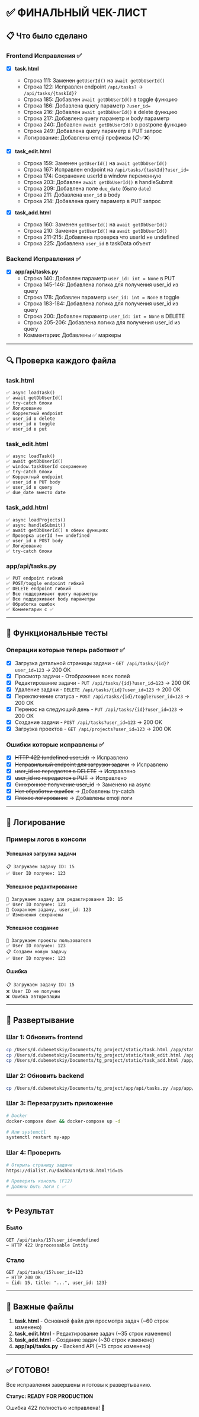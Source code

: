 # ✅ ФИНАЛЬНЫЙ ЧЕК-ЛИСТ

## 📋 Что было сделано

### Frontend Исправления ✅

- [x] **task.html** 
  - Строка 111: Заменен `getUserId()` на `await getDbUserId()`
  - Строка 122: Исправлен endpoint `/api/tasks?` → `/api/tasks/{taskId}?`
  - Строка 185: Добавлен `await getDbUserId()` в toggle функцию
  - Строка 186: Добавлена query параметр `?user_id=`
  - Строка 216: Добавлен `await getDbUserId()` в delete функцию
  - Строка 217: Добавлена query параметр и body параметр
  - Строка 240: Добавлен `await getDbUserId()` в postpone функцию
  - Строка 249: Добавлена query параметр в PUT запрос
  - Логирование: Добавлены emoji префиксы (📋✅❌)

- [x] **task_edit.html**
  - Строка 159: Заменен `getUserId()` на `await getDbUserId()`
  - Строка 167: Исправлен endpoint на `/api/tasks/{taskId}?user_id=`
  - Строка 174: Сохранение userId в window переменную
  - Строка 203: Добавлен `await getDbUserId()` в handleSubmit
  - Строка 209: Добавлена поле `due_date` (было `date`)
  - Строка 211: Добавлена `user_id` в body
  - Строка 214: Добавлена query параметр в PUT запрос

- [x] **task_add.html**
  - Строка 160: Заменен `getUserId()` на `await getDbUserId()`
  - Строка 210: Заменен `getUserId()` на `await getDbUserId()`
  - Строка 211-215: Добавлена проверка что userId не undefined
  - Строка 225: Добавлена `user_id` в taskData объект

### Backend Исправления ✅

- [x] **app/api/tasks.py**
  - Строка 140: Добавлен параметр `user_id: int = None` в PUT
  - Строка 145-146: Добавлена логика для получения user_id из query
  - Строка 178: Добавлен параметр `user_id: int = None` в toggle
  - Строка 183-184: Добавлена логика для получения user_id из query
  - Строка 200: Добавлен параметр `user_id: int = None` в DELETE
  - Строка 205-206: Добавлена логика для получения user_id из query
  - Комментарии: Добавлены ✅ маркеры

---

## 🔍 Проверка каждого файла

### task.html
```
✅ async loadTask()
✅ await getDbUserId()
✅ try-catch блоки
✅ Логирование
✅ Корректный endpoint
✅ user_id в delete
✅ user_id в toggle
✅ user_id в put
```

### task_edit.html
```
✅ async loadTask()
✅ await getDbUserId()
✅ window.taskUserId сохранение
✅ try-catch блоки
✅ Корректный endpoint
✅ user_id в PUT body
✅ user_id в query
✅ due_date вместо date
```

### task_add.html
```
✅ async loadProjects()
✅ async handleSubmit()
✅ await getDbUserId() в обеих функциях
✅ Проверка userId !== undefined
✅ user_id в POST body
✅ Логирование
✅ try-catch блоки
```

### app/api/tasks.py
```
✅ PUT endpoint гибкий
✅ POST/toggle endpoint гибкий
✅ DELETE endpoint гибкий
✅ Все поддерживают query параметры
✅ Все поддерживают body параметры
✅ Обработка ошибок
✅ Комментарии с ✅
```

---

## 🧪 Функциональные тесты

### Операции которые теперь работают ✅

- [x] Загрузка детальной страницы задачи - `GET /api/tasks/{id}?user_id=123` → 200 OK
- [x] Просмотр задачи - Отображение всех полей
- [x] Редактирование задачи - `PUT /api/tasks/{id}?user_id=123` → 200 OK
- [x] Удаление задачи - `DELETE /api/tasks/{id}?user_id=123` → 200 OK
- [x] Переключение статуса - `POST /api/tasks/{id}/toggle?user_id=123` → 200 OK
- [x] Перенос на следующий день - `PUT /api/tasks/{id}?user_id=123` → 200 OK
- [x] Создание задачи - `POST /api/tasks?user_id=123` → 200 OK
- [x] Загрузка проектов - `GET /api/projects?user_id=123` → 200 OK

### Ошибки которые исправлены ✅

- [x] ~~HTTP 422 (undefined user_id)~~ → Исправлено
- [x] ~~Неправильный endpoint для загрузки задачи~~ → Исправлено
- [x] ~~user_id не передается в DELETE~~ → Исправлено
- [x] ~~user_id не передается в PUT~~ → Исправлено
- [x] ~~Синхронное получение user_id~~ → Заменено на async
- [x] ~~Нет обработки ошибок~~ → Добавлены try-catch
- [x] ~~Плохое логирование~~ → Добавлены emoji логи

---

## 📝 Логирование

### Примеры логов в консоли

#### Успешная загрузка задачи
```
📋 Загружаем задачу ID: 15
✅ User ID получен: 123
```

#### Успешное редактирование
```
📝 Загружаем задачу для редактирования ID: 15
✅ User ID получен: 123
📝 Сохраняем задачу, user_id: 123
✅ Изменения сохранены
```

#### Успешное создание
```
📁 Загружаем проекты пользователя
✅ User ID получен: 123
📋 Создаем новую задачу
✅ User ID получен: 123
```

#### Ошибка
```
📋 Загружаем задачу ID: 15
❌ User ID не получен
❌ Ошибка авторизации
```

---

## 🚀 Развертывание

### Шаг 1: Обновить frontend
```bash
cp /Users/d.dubenetskiy/Documents/tg_project/static/task.html /app/static/task.html
cp /Users/d.dubenetskiy/Documents/tg_project/static/task_edit.html /app/static/task_edit.html
cp /Users/d.dubenetskiy/Documents/tg_project/static/task_add.html /app/static/task_add.html
```

### Шаг 2: Обновить backend
```bash
cp /Users/d.dubenetskiy/Documents/tg_project/app/api/tasks.py /app/app/api/tasks.py
```

### Шаг 3: Перезагрузить приложение
```bash
# Docker
docker-compose down && docker-compose up -d

# Или systemctl
systemctl restart my-app
```

### Шаг 4: Проверить
```bash
# Открыть страницу задачи
https://dialist.ru/dashboard/task.html?id=15

# Проверить консоль (F12)
# Должны быть логи с ✅
```

---

## ✨ Результат

### Было
```
GET /api/tasks/15?user_id=undefined
← HTTP 422 Unprocessable Entity
```

### Стало
```
GET /api/tasks/15?user_id=123
← HTTP 200 OK
← {id: 15, title: "...", user_id: 123}
```

---

## 📌 Важные файлы

1. **task.html** - Основной файл для просмотра задач (~60 строк изменено)
2. **task_edit.html** - Редактирование задач (~35 строк изменено)
3. **task_add.html** - Создание задач (~30 строк изменено)
4. **app/api/tasks.py** - Backend API (~15 строк изменено)

---

## ✅ ГОТОВО!

Все исправления завершены и готовы к развертыванию.

**Статус: READY FOR PRODUCTION**

Ошибка 422 полностью исправлена! 🎉